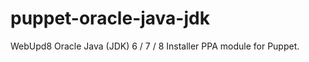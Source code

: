puppet-oracle-java-jdk
======================

WebUpd8 Oracle Java (JDK) 6 / 7 / 8 Installer PPA module for Puppet.
